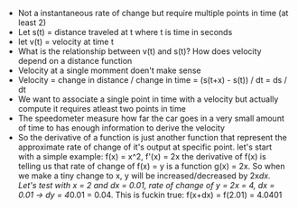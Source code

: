 - Not a instantaneous rate of change but require multiple points in time (at least 2)
- Let s(t) = distance traveled at t where t is time in seconds
- let v(t) = velocity at time t
- What is the relationship between v(t) and s(t)? How does velocity depend on a distance function
- Velocity at a single momment doen't make sense
- Velocity = change in distance / change in time = (s(t+x) - s(t)) / dt = ds / dt
- We want to associate a single point in time with a velocity but actually compute it requires atleast two points in time
- The speedometer measure how far the car goes in a very small amount of time to has enough information to derive the velocity
- So the derivative of a function is just another function that represent the approximate rate of change of it's output at specific point. let's start with a simple example: f(x) = x^2, f'(x) = 2x the derivative of f(x) is telling us that rate of change of f(x) = y is a function g(x) = 2x. So when we make a tiny change to x, y will be
increased/decreased by 2x*dx. Let's test with x = 2 and dx = 0.01, rate of change of y = 2x = 4, dx = 0.01 -> 
dy = 4*0.01 = 0.04. This is fuckin true: f(x+dx) = f(2.01) = 4.0401